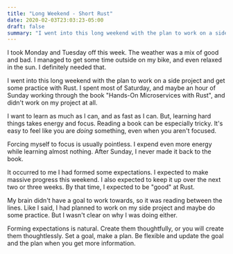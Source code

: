 ```yaml
---
title: "Long Weekend - Short Rust"
date: 2020-02-03T23:03:23-05:00
draft: false
summary: "I went into this long weekend with the plan to work on a side project and get some practice with Rust..." 
---
```


I took Monday and Tuesday off this week.  The weather was a mix of good and bad.  I managed to get some time outside on my bike, and even relaxed in the sun.  I definitely needed that.

I went into this long weekend with the plan to work on a side project and get some practice with Rust.  I spent most of Saturday, and maybe an hour of Sunday working through the book "Hands-On Microservices with Rust", and didn't work on my project at all.

I want to learn as much as I can, and as fast as I can.  But, learning hard things takes energy and focus.  Reading a book can be especially tricky. It's easy to feel like you are *doing* something, even when you aren't focused.  

Forcing myself to focus is usually pointless.  I expend even more energy while learning almost nothing.  After Sunday, I never made it back to the book.

It occurred to me I had formed some expectations.  I expected to make massive progress this weekend.  I also expected to keep it up over the next two or three weeks.  By that time, I expected to be "good" at Rust.

My brain didn't have a goal to work towards, so it was reading between the lines.  Like I said, I had planned  to work on my side project and maybe do some practice.  But I wasn't clear on why I was doing either.

Forming expectations is natural.  Create them thoughtfully, or you will create them thoughtlessly.   Set a goal, make a plan.  Be flexible and update the goal and the plan when you get more information.